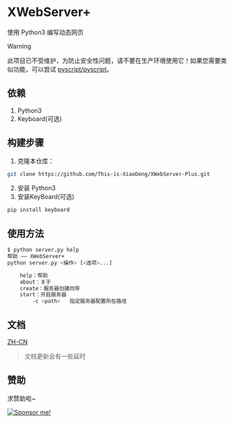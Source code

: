 # XWebServer+
使用 Python3 编写动态网页

> [!WARNING]
> 此项目已不受维护，为防止安全性问题，请不要在生产环境使用它！如果您需要类似功能，可以尝试 [pyscript/pyscript](https://github.com/pyscript/pyscript)。

## 依赖

1. Python3
2. Keyboard(可选)

## 构建步骤

1. 克隆本仓库：
```bash
git clone https://github.com/This-is-XiaoDeng/XWebServer-Plus.git
```
2. 安装 Python3
3. 安装KeyBoard(可选)
```bash
pip install keyboard
```

## 使用方法

```bash
$ python server.py help
帮助 —— XWebServer+
python server.py <操作> [<选项>...]

    help：帮助
    about：关于
    create：服务器创建向导
    start：开启服务器
        -c <path>   指定服务器配置所在路径
```

## 文档

[ZH-CN](https://xiaodeng.tk/docs/XWebServerPlus)

> 文档更新会有一些延时

## 赞助

求赞助啦~

[![Sponsor me!](https://img.shields.io/badge/Sponsor%20me!-green?logo=wechat&logoColor=white&style=flat-square)](https://thisisxd.tk/pay/)
